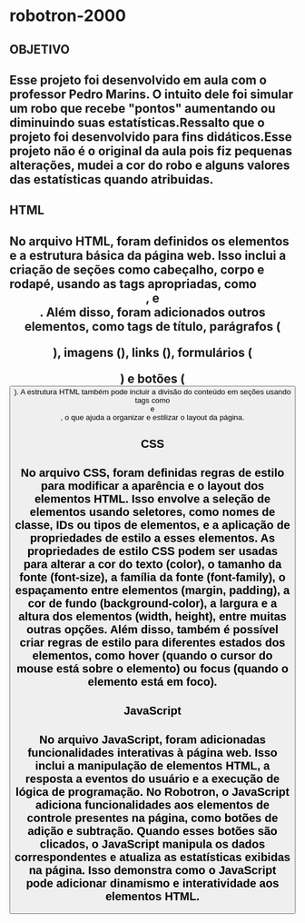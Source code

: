 # robotron-2000

<h2>OBJETIVO<h2> Esse projeto foi desenvolvido em aula com o professor Pedro Marins. O intuito dele foi simular um robo que recebe "pontos" aumentando ou diminuindo suas estatísticas.Ressalto que o projeto foi desenvolvido para fins didáticos.Esse projeto não é o original da aula pois fiz pequenas alterações, mudei a cor do robo e alguns valores das estatísticas quando atribuidas.

<h2>HTML<h2>
No arquivo HTML, foram definidos os elementos e a estrutura básica da página web. Isso inclui a criação de seções como cabeçalho, corpo e rodapé, usando as tags apropriadas, como <header>, <body> e <footer>. Além disso, foram adicionados outros elementos, como tags de título, parágrafos (<p>), imagens (<img>), links (<a>), formulários (<form>) e botões (<button>).
A estrutura HTML também pode incluir a divisão do conteúdo em seções usando tags como <div> e <section>, o que ajuda a organizar e estilizar o layout da página.

<h2>CSS<h2>
No arquivo CSS, foram definidas regras de estilo para modificar a aparência e o layout dos elementos HTML. Isso envolve a seleção de elementos usando seletores, como nomes de classe, IDs ou tipos de elementos, e a aplicação de propriedades de estilo a esses elementos.
As propriedades de estilo CSS podem ser usadas para alterar a cor do texto (color), o tamanho da fonte (font-size), a família da fonte (font-family), o espaçamento entre elementos (margin, padding), a cor de fundo (background-color), a largura e a altura dos elementos (width, height), entre muitas outras opções.
Além disso, também é possível criar regras de estilo para diferentes estados dos elementos, como hover (quando o cursor do mouse está sobre o elemento) ou focus (quando o elemento está em foco).

<h2>JavaScript<h2>
No arquivo JavaScript, foram adicionadas funcionalidades interativas à página web. Isso inclui a manipulação de elementos HTML, a resposta a eventos do usuário e a execução de lógica de programação.
No Robotron, o JavaScript adiciona funcionalidades aos elementos de controle presentes na página, como botões de adição e subtração. Quando esses botões são clicados, o JavaScript manipula os dados correspondentes e atualiza as estatísticas exibidas na página. Isso demonstra como o JavaScript pode adicionar dinamismo e interatividade aos elementos HTML.
